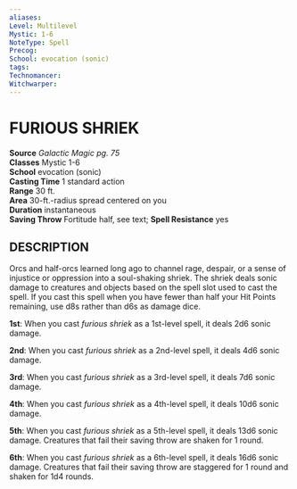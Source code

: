 ```yaml
---
aliases: 
Level: Multilevel
Mystic: 1-6
NoteType: Spell
Precog: 
School: evocation (sonic) 
tags: 
Technomancer: 
Witchwarper: 
---
```

# FURIOUS SHRIEK

**Source** _Galactic Magic pg. 75_  
**Classes** Mystic 1-6  
**School** evocation (sonic)  
**Casting Time** 1 standard action  
**Range** 30 ft.  
**Area** 30-ft.-radius spread centered on you  
**Duration** instantaneous  
**Saving Throw** Fortitude half, see text; **Spell Resistance** yes

## DESCRIPTION

Orcs and half-orcs learned long ago to channel rage, despair, or a sense of injustice or oppression into a soul-shaking shriek. The shriek deals sonic damage to creatures and objects based on the spell slot used to cast the spell. If you cast this spell when you have fewer than half your Hit Points remaining, use d8s rather than d6s as damage dice.

**1st**: When you cast _furious shriek_ as a 1st-level spell, it deals 2d6 sonic damage.

**2nd**: When you cast _furious shriek_ as a 2nd-level spell, it deals 4d6 sonic damage.

**3rd**: When you cast _furious shriek_ as a 3rd-level spell, it deals 7d6 sonic damage.

**4th**: When you cast _furious shriek_ as a 4th-level spell, it deals 10d6 sonic damage.

**5th**: When you cast _furious shriek_ as a 5th-level spell, it deals 13d6 sonic damage. Creatures that fail their saving throw are shaken for 1 round.

**6th**: When you cast _furious shriek_ as a 6th-level spell, it deals 16d6 sonic damage. Creatures that fail their saving throw are staggered for 1 round and shaken for 1d4 rounds.